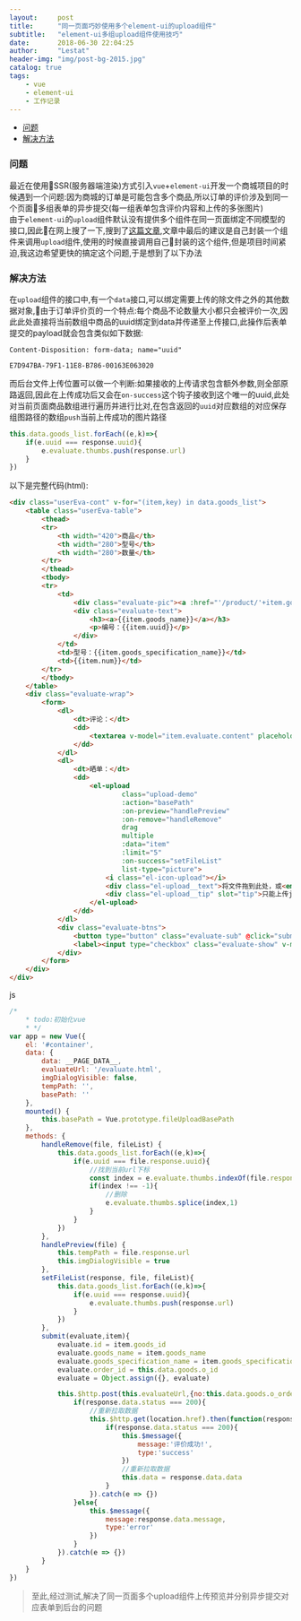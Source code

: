 ```yaml
---
layout:     post
title:      "同一页面巧妙使用多个element-ui的upload组件"
subtitle:   "element-ui多组upload组件使用技巧"
date:       2018-06-30 22:04:25
author:     "Lestat"
header-img: "img/post-bg-2015.jpg"
catalog: true
tags:
    - vue
    - element-ui
    - 工作记录
---
```


<!-- TOC -->

- [问题](#%E9%97%AE%E9%A2%98)
- [解决方法](#%E8%A7%A3%E5%86%B3%E6%96%B9%E6%B3%95)

<!-- /TOC -->

### 问题
最近在使用SSR(服务器端渲染)方式引入`vue`+`element-ui`开发一个商城项目的时候遇到一个问题:因为商城的订单是可能包含多个商品,所以订单的评价涉及到同一个页面多组表单的异步提交(每一组表单包含评价内容和上传的多张图片)  
由于`element-ui`的`upload`组件默认没有提供多个组件在同一页面绑定不同模型的接口,因此在网上搜了一下,搜到了[这篇文章](https://www.guoxiongfei.cn/cntech/2701.html),文章中最后的建议是自己封装一个组件来调用`upload`组件,使用的时候直接调用自己封装的这个组件,但是项目时间紧迫,我这边希望更快的搞定这个问题,于是想到了以下办法  


### 解决方法
在`upload`组件的接口中,有一个`data`接口,可以绑定需要上传的除文件之外的其他数据对象,由于订单评价页的一个特点:每个商品不论数量大小都只会被评价一次,因此此处直接将当前数组中商品的uuid绑定到data并传递至上传接口,此操作后表单提交的payload就会包含类似如下数据:
```
Content-Disposition: form-data; name="uuid"

E7D947BA-79F1-11E8-B786-00163E063020
```
而后台文件上传位置可以做一个判断:如果接收的上传请求包含额外参数,则全部原路返回,因此在上传成功后又会在`on-success`这个钩子接收到这个唯一的uuid,此处对当前页面商品数组进行遍历并进行比对,在包含返回的`uuid`对应数组的对应保存组图路径的数组`push`当前上传成功的图片路径  

```javascript
this.data.goods_list.forEach((e,k)=>{
    if(e.uuid === response.uuid){
        e.evaluate.thumbs.push(response.url)
    }
})
```

以下是完整代码(html):  
```html
<div class="userEva-cont" v-for="(item,key) in data.goods_list">
    <table class="userEva-table">
        <thead>
        <tr>
            <th width="420">商品</th>
            <th width="280">型号</th>
            <th width="280">数量</th>
        </tr>
        </thead>
        <tbody>
        <tr>
            <td>
                <div class="evaluate-pic"><a :href="'/product/'+item.goods_id+'.html'"><img :src="'__PHOTO__'+item.thumb"></a></div>
                <div class="evaluate-text">
                    <h3><a>{{item.goods_name}}</a></h3>
                    <p>编号：{{item.uuid}}</p>
                </div>
            </td>
            <td>型号：{{item.goods_specification_name}}</td>
            <td>{{item.num}}</td>
        </tr>
        </tbody>
    </table>
    <div class="evaluate-wrap">
        <form>
            <dl>
                <dt>评论：</dt>
                <dd>
                    <textarea v-model="item.evaluate.content" placeholder="评论内容"></textarea>
                </dd>
            </dl>
            <dl>
                <dt>晒单：</dt>
                <dd>
                    <el-upload
                            class="upload-demo"
                            :action="basePath"
                            :on-preview="handlePreview"
                            :on-remove="handleRemove"
                            drag
                            multiple
                            :data="item"
                            :limit="5"
                            :on-success="setFileList"
                            list-type="picture">
                        <i class="el-icon-upload"></i>
                        <div class="el-upload__text">将文件拖到此处，或<em>点击上传</em></div>
                        <div class="el-upload__tip" slot="tip">只能上传jpg/png文件，且不超过500kb</div>
                    </el-upload>
                </dd>
            </dl>
            <div class="evaluate-btns">
                <button type="button" class="evaluate-sub" @click="submit(item.evaluate,item)">提交评价</button>
                <label><input type="checkbox" class="evaluate-show" v-model="item.evaluate.is_anonymous">匿名评价</label>
            </div>
        </form>
    </div>
</div>
```

js
```javascript
/*
    * todo:初始化vue
    * */
var app = new Vue({
    el: '#container',
    data: {
        data: __PAGE_DATA__,
        evaluateUrl: '/evaluate.html',
        imgDialogVisible: false,
        tempPath: '',
        basePath: ''
    },
    mounted() {
        this.basePath = Vue.prototype.fileUploadBasePath
    },
    methods: {
        handleRemove(file, fileList) {
            this.data.goods_list.forEach((e,k)=>{
                if(e.uuid === file.response.uuid){
                    //找到当前url下标
                    const index = e.evaluate.thumbs.indexOf(file.response.url)
                    if(index !== -1){
                        //删除
                        e.evaluate.thumbs.splice(index,1)
                    }
                }
            })
        },
        handlePreview(file) {
            this.tempPath = file.response.url
            this.imgDialogVisible = true
        },
        setFileList(response, file, fileList){
            this.data.goods_list.forEach((e,k)=>{
                if(e.uuid === response.uuid){
                    e.evaluate.thumbs.push(response.url)
                }
            })
        },
        submit(evaluate,item){
            evaluate.id = item.goods_id
            evaluate.goods_name = item.goods_name
            evaluate.goods_specification_name = item.goods_specification_name
            evaluate.order_id = this.data.goods.o_id
            evaluate = Object.assign({}, evaluate)

            this.$http.post(this.evaluateUrl,{no:this.data.goods.o_orderno,evaluate:evaluate}).then(response => {
                if(response.data.status === 200){
                    //重新拉取数据
                    this.$http.get(location.href).then(function(response){
                        if(response.data.status === 200){
                            this.$message({
                                message:'评价成功!',
                                type:'success'
                            })
                            //重新拉取数据
                            this.data = response.data.data
                        }
                    }).catch(e => {})
                }else{
                    this.$message({
                        message:response.data.message,
                        type:'error'
                    })
                }
            }).catch(e => {})
        }
    }
})
```

> 至此,经过测试,解决了同一页面多个upload组件上传预览并分别异步提交对应表单到后台的问题